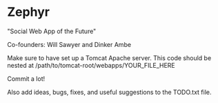 Zephyr
======

"Social Web App of the Future"

Co-founders: Will Sawyer and Dinker Ambe

Make sure to have set up a Tomcat Apache server.  This code should be nested at /path/to/tomcat-root/webapps/YOUR_FILE_HERE

Commit a lot!

Also add ideas, bugs, fixes, and useful suggestions to the TODO.txt file.

